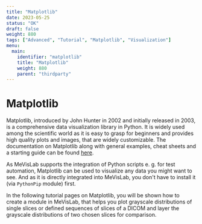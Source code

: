 ```yaml
---
title: "Matplotlib"
date: 2023-05-25
status: "OK"
draft: false
weight: 880
tags: ["Advanced", "Tutorial", "Matplotlib", "Visualization"]
menu: 
  main:
    identifier: "matplotlib"
    title: "Matplotlib"
    weight: 880
    parent: "thirdparty"
---
```

# Matplotlib

Matplotlib, introduced by John Hunter in 2002 and initially released in 2003, is a comprehensive data visualization library in Python. It is widely used among the scientific world as it is easy to grasp for beginners and provides high quality plots and images, that are widely customizable. The documentation on Matplotlib along with general examples, cheat sheets and a starting guide can be found [here](https://matplotlib.org/).

As MeVisLab supports the integration of Python scripts e. g. for test automation, Matplotlib can be used to visualize any data you might want to see. And as it is directly integrated into MeVisLab, you don't have to install it (via `PythonPip` module) first.

In the following tutorial pages on Matplotlib, you will be shown how to create a module in MeVisLab, that helps you plot grayscale distributions of single slices or defined sequences of slices of a DICOM and layer the grayscale distributions of two chosen slices for comparison.
